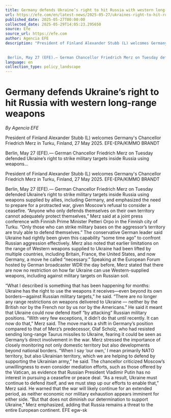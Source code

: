 ```yaml
---
title: Germany defends Ukraine’s right to hit Russia with western long-range weapons
url: https://efe.com/en/latest-news/2025-05-27/ukraines-right-to-hit-russia/
published_date: 2025-05-27T00:00:00
collected_date: 2025-05-29T14:05:23.295650
source: Efe
source_url: https://efe.com
author: Agencia EFE
description: "President of Finland Alexander Stubb (L) welcomes Germany's Chancellor Friedrich Merz in Turku, Finland, 27 May 2025. EFE-EPA/KIMMO BRANDT
 
 
 Berlin, May 27 (EFE).— German Chancellor Friedrich Merz on Tuesday defended Ukraine’s right to strike military targets inside Russia using weapons..."
language: en
collection_type: policy_landscape
---
```


# Germany defends Ukraine’s right to hit Russia with western long-range weapons

*By Agencia EFE*

President of Finland Alexander Stubb (L) welcomes Germany's Chancellor Friedrich Merz in Turku, Finland, 27 May 2025. EFE-EPA/KIMMO BRANDT
 
 
 Berlin, May 27 (EFE).— German Chancellor Friedrich Merz on Tuesday defended Ukraine’s right to strike military targets inside Russia using weapons...

President of Finland Alexander Stubb (L) welcomes Germany's Chancellor Friedrich Merz in Turku, Finland, 27 May 2025. EFE-EPA/KIMMO BRANDT

Berlin, May 27 (EFE).— German Chancellor Friedrich Merz on Tuesday defended Ukraine’s right to strike military targets inside Russia using weapons supplied by allies, including Germany, and emphasized the need to prepare for a protracted war, given Moscow’s refusal to consider a ceasefire. 
 “Anyone who only defends themselves on their own territory cannot adequately protect themselves,” Merz said at a joint press conference with Finnish Prime Minister Petteri Orpo in the Finnish city of Turku. “Only those who can strike military bases on the aggressor’s territory are truly able to defend themselves.” 
 The conservative German leader said Ukraine had rightly been given this capability “some time ago” to confront Russian aggression effectively. 
 Merz also noted that earlier limitations on the range of Western weapons supplied to Ukraine had been lifted by multiple countries, including Britain, France, the United States, and now Germany, a move he called “necessary.” 
 Speaking at the European Forum hosted by German broadcaster WDR the day before, Merz stated that there are now no restriction on how far Ukraine can use Western-supplied weapons, including against military targets on Russian soil. 
 
 “What I described is something that has been happening for months: Ukraine has the right to use the weapons it receives—even beyond its own borders—against Russian military targets,” he said. 
 “There are no longer any range restrictions on weapons delivered to Ukraine — neither by the British nor by the French nor by us nor by the Americans.” 
 He said it meant that Ukraine could now defend itself “by attacking” Russian military positions. 
 “With very few exceptions, it didn’t do that until recently. It can now do that,” Merz said. 
 The move marks a shift in Germany’s position compared to that of Merz’s predecessor, Olaf Scholz, who had resisted sending long-range Taurus missiles to Ukraine, fearing it could be seen as Germany’s direct involvement in the war. 
 Merz stressed the importance of closely monitoring not only domestic territory but also developments beyond national borders. 
 “When I say ‘our own,’ I mean primarily NATO territory, but also Ukrainian territory, which we are helping to defend by supporting the Ukrainian army,” he said. 
 The chancellor criticized Moscow’s unwillingness to even consider mediation efforts, such as those offered by the Vatican, as evidence that Russian President Vladimir Putin has no interest in pursuing a ceasefire or peace deal. 
 “As a result, Ukraine must continue to defend itself, and we must step up our efforts to enable that,” Merz said. 
 He warned that the war will likely continue for an extended period, as neither economic nor military exhaustion appears imminent for either side. 
 “But that does not diminish our determination to support Ukraine,” Merz emphasized, adding that Russia remains a threat to the entire European continent. EFE 
 egw-sk